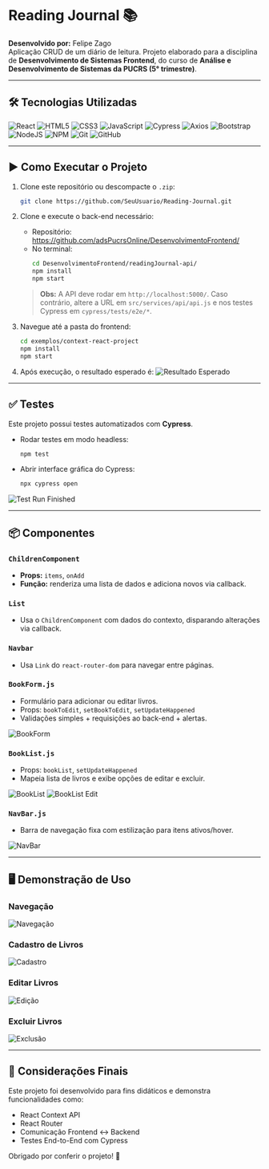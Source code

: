 # Reading Journal 📚

**Desenvolvido por:** Felipe Zago  
Aplicação CRUD de um diário de leitura. Projeto elaborado para a disciplina de **Desenvolvimento de Sistemas Frontend**, do curso de **Análise e Desenvolvimento de Sistemas da PUCRS (5° trimestre)**.

---

## 🛠 Tecnologias Utilizadas

![React](https://img.shields.io/badge/react-%2320232a.svg?style=for-the-badge&logo=react&logoColor=%2361DAFB)
![HTML5](https://img.shields.io/badge/html5-%23E34F26.svg?style=for-the-badge&logo=html5&logoColor=white)
![CSS3](https://img.shields.io/badge/css3-%231572B6.svg?style=for-the-badge&logo=css3&logoColor=white)
![JavaScript](https://img.shields.io/badge/javascript-%23323330.svg?style=for-the-badge&logo=javascript&logoColor=%23F7DF1E)
![Cypress](https://img.shields.io/badge/cypress-%23E5E5E5?style=for-the-badge&logo=cypress&logoColor=058a5e)
![Axios](https://img.shields.io/static/v1?style=for-the-badge&message=Axios&color=5A29E4&logo=Axios&logoColor=FFFFFF&label=)
![Bootstrap](https://img.shields.io/badge/Bootstrap-563D7C?style=for-the-badge&logo=bootstrap&logoColor=white)
![NodeJS](https://img.shields.io/badge/node.js-6DA55F?style=for-the-badge&logo=node.js&logoColor=white)
![NPM](https://img.shields.io/badge/NPM-%23CB3837.svg?style=for-the-badge&logo=npm&logoColor=white)
![Git](https://img.shields.io/badge/git-%23F05033.svg?style=for-the-badge&logo=git&logoColor=white)
![GitHub](https://img.shields.io/badge/github-%23121011.svg?style=for-the-badge&logo=github&logoColor=white)

---

## ▶️ Como Executar o Projeto

1. Clone este repositório ou descompacte o `.zip`:
   ```bash
   git clone https://github.com/SeuUsuario/Reading-Journal.git
   ```

2. Clone e execute o back-end necessário:
   - Repositório: https://github.com/adsPucrsOnline/DesenvolvimentoFrontend/
   - No terminal:
     ```bash
     cd DesenvolvimentoFrontend/readingJournal-api/
     npm install
     npm start
     ```

   > **Obs:** A API deve rodar em `http://localhost:5000/`. Caso contrário, altere a URL em `src/services/api/api.js` e nos testes Cypress em `cypress/tests/e2e/*`.

3. Navegue até a pasta do frontend:
   ```bash
   cd exemplos/context-react-project
   npm install
   npm start
   ```

4. Após execução, o resultado esperado é:
   ![Resultado Esperado](./resultado.gif)

---

## ✅ Testes

Este projeto possui testes automatizados com **Cypress**.

- Rodar testes em modo headless:
  ```bash
  npm test
  ```

- Abrir interface gráfica do Cypress:
  ```bash
  npx cypress open
  ```

![Test Run Finished](./readme_assets/images/test-run-finished.png)

---

## 📦 Componentes

### `ChildrenComponent`

- **Props:** `items`, `onAdd`
- **Função:** renderiza uma lista de dados e adiciona novos via callback.

### `List`

- Usa o `ChildrenComponent` com dados do contexto, disparando alterações via callback.

### `Navbar`

- Usa `Link` do `react-router-dom` para navegar entre páginas.

### `BookForm.js`

- Formulário para adicionar ou editar livros.
- Props: `bookToEdit`, `setBookToEdit`, `setUpdateHappened`
- Validações simples + requisições ao back-end + alertas.

![BookForm](./readme_assets/images/book-form.png)

### `BookList.js`

- Props: `bookList`, `setUpdateHappened`
- Mapeia lista de livros e exibe opções de editar e excluir.

![BookList](./readme_assets/images/book-list.png)
![BookList Edit](./readme_assets/images/book-list-edit.png)

### `NavBar.js`

- Barra de navegação fixa com estilização para itens ativos/hover.

![NavBar](./readme_assets/images/navbar.png)

---

## 🖥️ Demonstração de Uso

### Navegação

![Navegação](./readme_assets/gifs/navigation.gif)

### Cadastro de Livros

![Cadastro](./readme_assets/gifs/save-book.gif)

### Editar Livros

![Edição](./readme_assets/gifs/edit-book.gif)

### Excluir Livros

![Exclusão](./readme_assets/gifs/delete-book.gif)

---

## 📌 Considerações Finais

Este projeto foi desenvolvido para fins didáticos e demonstra funcionalidades como:

- React Context API
- React Router
- Comunicação Frontend ↔ Backend
- Testes End-to-End com Cypress

Obrigado por conferir o projeto! 🚀
